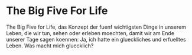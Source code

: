 # The Big Five For Life

The Big Five for Life, das Konzept der fuenf wichtigsten Dinge in unserem Leben, die wir tun, sehen oder erleben moechten, damit wir am Ende unserer Tage sagen koennen: Ja, ich hatte ein glueckliches und erfuelltes Leben. Was macht mich gluecklich?

